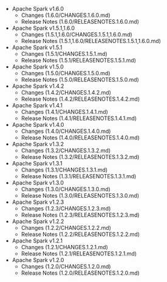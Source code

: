 
<!---
# Licensed to the Apache Software Foundation (ASF) under one
# or more contributor license agreements.  See the NOTICE file
# distributed with this work for additional information
# regarding copyright ownership.  The ASF licenses this file
# to you under the Apache License, Version 2.0 (the
# "License"); you may not use this file except in compliance
# with the License.  You may obtain a copy of the License at
#
#     http://www.apache.org/licenses/LICENSE-2.0
#
# Unless required by applicable law or agreed to in writing, software
# distributed under the License is distributed on an "AS IS" BASIS,
# WITHOUT WARRANTIES OR CONDITIONS OF ANY KIND, either express or implied.
# See the License for the specific language governing permissions and
# limitations under the License.
-->
* Apache Spark v1.6.0
    * Changes (1.6.0/CHANGES.1.6.0.md)
    * Release Notes (1.6.0/RELEASENOTES.1.6.0.md)
* Apache Spark v1.5.1,1.6.0
    * Changes (1.5.1,1.6.0/CHANGES.1.5.1,1.6.0.md)
    * Release Notes (1.5.1,1.6.0/RELEASENOTES.1.5.1,1.6.0.md)
* Apache Spark v1.5.1
    * Changes (1.5.1/CHANGES.1.5.1.md)
    * Release Notes (1.5.1/RELEASENOTES.1.5.1.md)
* Apache Spark v1.5.0
    * Changes (1.5.0/CHANGES.1.5.0.md)
    * Release Notes (1.5.0/RELEASENOTES.1.5.0.md)
* Apache Spark v1.4.2
    * Changes (1.4.2/CHANGES.1.4.2.md)
    * Release Notes (1.4.2/RELEASENOTES.1.4.2.md)
* Apache Spark v1.4.1
    * Changes (1.4.1/CHANGES.1.4.1.md)
    * Release Notes (1.4.1/RELEASENOTES.1.4.1.md)
* Apache Spark v1.4.0
    * Changes (1.4.0/CHANGES.1.4.0.md)
    * Release Notes (1.4.0/RELEASENOTES.1.4.0.md)
* Apache Spark v1.3.2
    * Changes (1.3.2/CHANGES.1.3.2.md)
    * Release Notes (1.3.2/RELEASENOTES.1.3.2.md)
* Apache Spark v1.3.1
    * Changes (1.3.1/CHANGES.1.3.1.md)
    * Release Notes (1.3.1/RELEASENOTES.1.3.1.md)
* Apache Spark v1.3.0
    * Changes (1.3.0/CHANGES.1.3.0.md)
    * Release Notes (1.3.0/RELEASENOTES.1.3.0.md)
* Apache Spark v1.2.3
    * Changes (1.2.3/CHANGES.1.2.3.md)
    * Release Notes (1.2.3/RELEASENOTES.1.2.3.md)
* Apache Spark v1.2.2
    * Changes (1.2.2/CHANGES.1.2.2.md)
    * Release Notes (1.2.2/RELEASENOTES.1.2.2.md)
* Apache Spark v1.2.1
    * Changes (1.2.1/CHANGES.1.2.1.md)
    * Release Notes (1.2.1/RELEASENOTES.1.2.1.md)
* Apache Spark v1.2.0
    * Changes (1.2.0/CHANGES.1.2.0.md)
    * Release Notes (1.2.0/RELEASENOTES.1.2.0.md)
